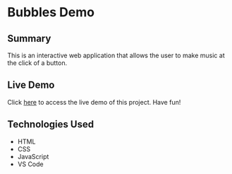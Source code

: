 # Bubbles Demo

## Summary
This is an interactive web application that allows the user to make music at the click of a button. 

## Live Demo
Click [here](https://piano-tap.victor-jr.com) to access the live demo of this project. Have fun!

## Technologies Used
- HTML
- CSS
- JavaScript
- VS Code
